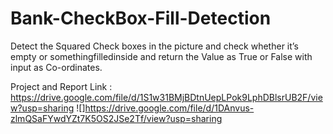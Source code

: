 # Bank-CheckBox-Fill-Detection
Detect the Squared Check boxes in the picture and check whether it’s empty or somethingfilledinside and return the Value as True or False with input as Co-ordinates.

Project and Report Link : https://drive.google.com/file/d/1S1w31BMjBDtnUepLPok9LphDBlsrUB2F/view?usp=sharing
![]https://drive.google.com/file/d/1DAnvus-zlmQSaFYwdYZt7K5OS2JSe2Tf/view?usp=sharing
